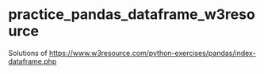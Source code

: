 # practice_pandas_dataframe_w3resource
Solutions of https://www.w3resource.com/python-exercises/pandas/index-dataframe.php
